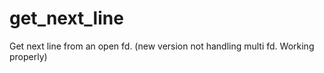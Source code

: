 # get_next_line
Get next line from an open fd.
(new version not handling multi fd. Working properly)

